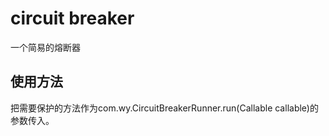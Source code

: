 # circuit breaker
一个简易的熔断器

## 使用方法
把需要保护的方法作为com.wy.CircuitBreakerRunner.run(Callable callable)的参数传入。